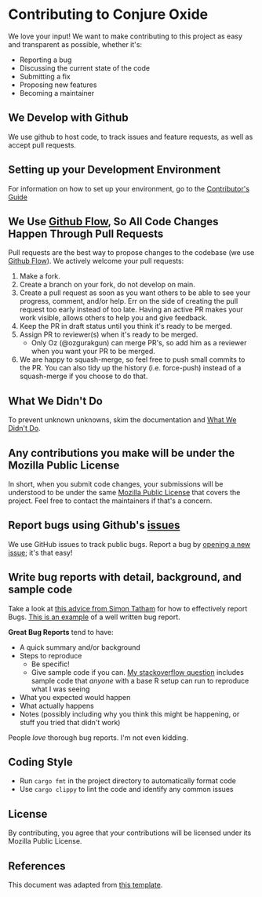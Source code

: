 # Contributing to Conjure Oxide
We love your input! We want to make contributing to this project as easy and transparent as possible, whether it's:

- Reporting a bug
- Discussing the current state of the code
- Submitting a fix
- Proposing new features
- Becoming a maintainer

## We Develop with Github
We use github to host code, to track issues and feature requests, as well as accept pull requests.

## Setting up your Development Environment
For information on how to set up your environment, go to the [Contributor's Guide](https://github.com/conjure-cp/conjure-oxide/wiki/Setting-up-your-development-environment)

## We Use [Github Flow](https://guides.github.com/introduction/flow/index.html), So All Code Changes Happen Through Pull Requests
Pull requests are the best way to propose changes to the codebase (we use [Github Flow](https://guides.github.com/introduction/flow/index.html)). We actively welcome your pull requests:

1. Make a fork.
2. Create a branch on your fork, do not develop on main.
3. Create a pull request as soon as you want others to be able to see your progress, comment, and/or help. Err on the side of creating the pull request too early instead of too late. Having an active PR makes your work visible, allows others to help you and give feedback.
4. Keep the PR in draft status until you think it's ready to be merged.
5. Assign PR to reviewer(s) when it's ready to be merged.
    - Only Oz (@ozgurakgun) can merge PR's, so add him as a reviewer when you want your PR to be merged.
7. We are happy to squash-merge, so feel free to push small commits to the PR. You can also tidy up the history (i.e. force-push) instead of a squash-merge if you choose to do that.

## What We Didn't Do
To prevent unknown unknowns, skim the documentation and [What We Didn't Do](https://github.com/conjure-cp/conjure-oxide/wiki/What-We-Didn%27t-Do).

## Any contributions you make will be under the Mozilla Public License
In short, when you submit code changes, your submissions will be understood to be under the same [Mozilla Public License](https://www.mozilla.org/en-US/MPL/2.0/) that covers the project. Feel free to contact the maintainers if that's a concern.

## Report bugs using Github's [issues](https://github.com/conjure-cp/conjure-oxide/issues)
We use GitHub issues to track public bugs. Report a bug by [opening a new issue](https://github.com/conjure-cp/conjure-oxide/issues/new); it's that easy!

## Write bug reports with detail, background, and sample code
Take a look at [this advice from Simon Tatham](https://www.chiark.greenend.org.uk/~sgtatham/bugs.html) for how to effectively report Bugs. [This is an example](http://stackoverflow.com/q/12488905/180626) of a well written bug report. 

**Great Bug Reports** tend to have:

- A quick summary and/or background
- Steps to reproduce
  - Be specific!
  - Give sample code if you can. [My stackoverflow question](http://stackoverflow.com/q/12488905/180626) includes sample code that *anyone* with a base R setup can run to reproduce what I was seeing
- What you expected would happen
- What actually happens
- Notes (possibly including why you think this might be happening, or stuff you tried that didn't work)

People *love* thorough bug reports. I'm not even kidding.

## Coding Style
- Run `cargo fmt` in the project directory to automatically format code
- Use `cargo clippy` to lint the code and identify any common issues

## License
By contributing, you agree that your contributions will be licensed under its Mozilla Public License.

## References
This document was adapted from [this template](https://gist.github.com/briandk/3d2e8b3ec8daf5a27a62).
